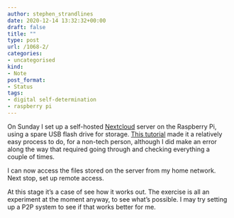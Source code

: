 ```yaml
---
author: stephen_strandlines
date: 2020-12-14 13:32:32+00:00
draft: false
title: ""
type: post
url: /1068-2/
categories:
- uncategorised
kind:
- Note
post_format:
- Status
tags:
- digital self-determination
- raspberry pi
---
```


On Sunday I set up a self-hosted [Nextcloud](https://nextcloud.com) server on the Raspberry Pi, using a spare USB flash drive for storage. [This tutorial](https://techmadeeasy.co.uk/2020/03/setup-a-raspberry-pi-cloud-server-with-nextcloud/) made it a relatively easy process to do, for a non-tech person, although I did make an error along the way that required going through and checking everything a couple of times.

I can now access the files stored on the server from my home network. Next stop, set up remote access.

At this stage it’s a case of see how it works out. The exercise is all an experiment at the moment anyway, to see what’s possible. I may try setting up a P2P system to see if that works better for me.
